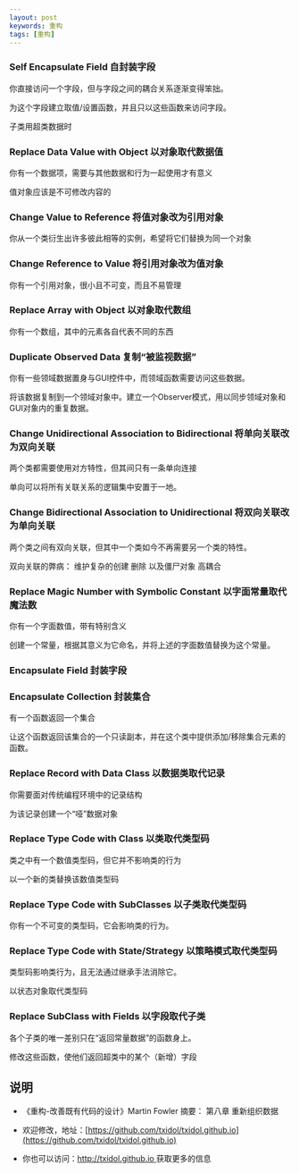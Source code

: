 ```yaml
---
layout: post
keywords: 重构
tags: [重构]
---
```


### Self Encapsulate Field 自封装字段

你直接访问一个字段，但与字段之间的耦合关系逐渐变得笨拙。

为这个字段建立取值/设置函数，并且只以这些函数来访问字段。

子类用超类数据时

### Replace Data Value with Object 以对象取代数据值

你有一个数据项，需要与其他数据和行为一起使用才有意义

值对象应该是不可修改内容的

### Change Value to Reference 将值对象改为引用对象

你从一个类衍生出许多彼此相等的实例，希望将它们替换为同一个对象

### Change Reference to Value 将引用对象改为值对象

你有一个引用对象，很小且不可变，而且不易管理

### Replace Array with Object 以对象取代数组

你有一个数组，其中的元素各自代表不同的东西

### Duplicate Observed Data 复制“被监视数据”

你有一些领域数据置身与GUI控件中，而领域函数需要访问这些数据。

将该数据复制到一个领域对象中。建立一个Observer模式，用以同步领域对象和GUI对象内的重复数据。

### Change Unidirectional Association to Bidirectional 将单向关联改为双向关联

两个类都需要使用对方特性，但其间只有一条单向连接

单向可以将所有关联关系的逻辑集中安置于一地。

### Change Bidirectional Association to Unidirectional 将双向关联改为单向关联

两个类之间有双向关联，但其中一个类如今不再需要另一个类的特性。

双向关联的弊病： 维护复杂的创建 删除 以及僵尸对象 高耦合

### Replace Magic Number with Symbolic Constant 以字面常量取代魔法数

你有一个字面数值，带有特别含义

创建一个常量，根据其意义为它命名，并将上述的字面数值替换为这个常量。

### Encapsulate Field 封装字段

### Encapsulate Collection 封装集合

有一个函数返回一个集合

让这个函数返回该集合的一个只读副本，并在这个类中提供添加/移除集合元素的函数。

### Replace Record with Data Class 以数据类取代记录

你需要面对传统编程环境中的记录结构

为该记录创建一个“哑”数据对象

### Replace Type Code with Class 以类取代类型码

类之中有一个数值类型码，但它并不影响类的行为

以一个新的类替换该数值类型码

### Replace Type Code with SubClasses 以子类取代类型码

你有一个不可变的类型码，它会影响类的行为。

### Replace Type Code with State/Strategy 以策略模式取代类型码

类型码影响类行为，且无法通过继承手法消除它。

以状态对象取代类型码

### Replace SubClass with Fields 以字段取代子类

各个子类的唯一差别只在“返回常量数据”的函数身上。

修改这些函数，使他们返回超类中的某个（新增）字段


说明
----
- 《重构-改善既有代码的设计》Martin Fowler 摘要： 第八章 重新组织数据

- 欢迎修改，地址：[https://github.com/txidol/txidol.github.io](https://github.com/txidol/txidol.github.io)

- 你也可以访问：[http://txidol.github.io ](http://txidol.github.io) 获取更多的信息
